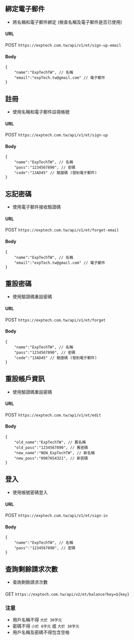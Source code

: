 ## 綁定電子郵件
- 將名稱和電子郵件綁定 (檢查名稱及電子郵件是否已使用)
#### URL
POST `https://exptech.com.tw/api/v1/et/sign-up-email`
#### Body
```json5
{
    "name":"ExpTechTW", // 名稱
    "email":"expTech.tw@gmail.com" // 電子郵件
}
```

## 註冊
- 使用名稱和電子郵件註冊帳號
#### URL
POST `https://exptech.com.tw/api/v1/et/sign-up`
#### Body
```json5
{
    "name":"ExpTechTW", // 名稱
    "pass":"1234567890", // 密碼
    "code":"13AD45" // 驗證碼 (發到電子郵件)
}
```

## 忘記密碼
- 使用電子郵件接收驗證碼
#### URL
POST `https://exptech.com.tw/api/v1/et/forget-email`
#### Body
```json5
{
    "name":"ExpTechTW", // 名稱
    "email":"expTech.tw@gmail.com" // 電子郵件
}
```

## 重設密碼
- 使用驗證碼重設密碼
#### URL
POST `https://exptech.com.tw/api/v1/et/forget`
#### Body
```json5
{
    "name":"ExpTechTW", // 名稱
    "pass":"1234567890", // 密碼
    "code":"13AD45" // 驗證碼 (發到電子郵件)
}
```

## 重設帳戶資訊
- 使用驗證碼重設密碼
#### URL
POST `https://exptech.com.tw/api/v1/et/edit`
#### Body
```json5
{
    "old_name":"ExpTechTW", // 舊名稱
    "old_pass":"1234567890", // 舊密碼
    "new_name":"NEW_ExpTechTW", // 新名稱
    "new_pass":"0987654321", // 新密碼
}
```

## 登入
- 使用帳號密碼登入
#### URL
POST `https://exptech.com.tw/api/v1/et/sign-in`
#### Body
```json5
{
    "name":"ExpTechTW", // 名稱
    "pass":"1234567890", // 密碼
}
```

## 查詢剩餘請求次數
- 查詢剩餘請求次數
####
GET `https://exptech.com.tw/api/v2/et/balance?key=${key}`

### 注意
- 用戶名稱不得 `大於 30字元`
- 密碼不得 `小於 6字元` 或 `大於 30字元`
- 用戶名稱及密碼不得包含空格
